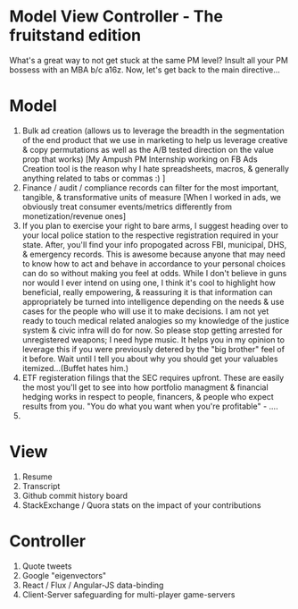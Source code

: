 # Model View Controller - The fruitstand edition

What's a great way to not get stuck at the same PM level? Insult all your PM bossess with an MBA b/c a16z. Now, let's get back to the main directive...

# Model
1. Bulk ad creation (allows us to leverage the breadth in the segmentation of the end product that we use in marketing to help us leverage creative & copy permutations as well as the A/B tested direction on the value prop that works) [My Ampush PM Internship working on FB Ads Creation tool is the reason why I hate spreadsheets, macros, & generally anything related to tabs or commas :) ]
2. Finance / audit / compliance records can filter for the most important, tangible, & transformative units of measure [When I worked in ads, we obviously treat consumer events/metrics differently from monetization/revenue ones]
3. If you plan to exercise your right to bare arms, I suggest heading over to your local police station to the respective registration required in your state. After, you'll find your info propogated across FBI, municipal, DHS, & emergency records. This is awesome because anyone that may need to know how to act and behave in accordance to your personal choices can do so without making you feel at odds. While I don't believe in guns nor would I ever intend on using one, I think it's cool to highlight how beneficial, really empowering, & reassuring it is that information can appropriately be turned into intelligence depending on the needs & use cases for the people who will use it to make decisions. I am not yet ready to touch medical related analogies so my knowledge of the justice system & civic infra will do for now. So please stop getting arrested for unregistered weapons; I need hype music. It helps you in my opinion to leverage this if you were previously detered by the "big brother" feel of it before. Wait until I tell you about why you should get your valuables itemized...(Buffet hates him.) 
4. ETF registeration filings that the SEC requires upfront. These are easily the most you'll get to see into how portfolio managment & financial hedging works in respect to people, financers, & people who expect results from you. "You do what you want when you're profitable" - ....
5. 

# View
1. Resume
2. Transcript
3. Github commit history board
4. StackExchange / Quora stats on the impact of your contributions

# Controller
1. Quote tweets
2. Google "eigenvectors"
3. React / Flux / Angular-JS data-binding
4. Client-Server safeguarding for multi-player game-servers 
